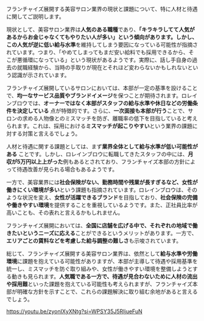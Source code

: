 フランチャイズ展開する美容サロン業界の現状と課題について、特に人材と待遇に関してご説明します。

現状として、美容サロン業界は**人気のある職種**であり、**「キラキラしてて人気があるからお金じゃなくてもやりたい人が多い」**という傾向があります。しかし、この人気が逆に**低い給与水準**を維持してしまう要因になっている可能性が指摘されています。つまり、「やめてしまってもまだ安い給料でも採用できるから、そこが悪循環になっている」という現状があるようです。実際に、話し手自身の過去の就職経験から、当時の手取りが現在とそれほど変わらないかもしれないという認識が示されています。

フランチャイズ展開しているサロンにおいては、本部が一定の基準を設けることで、**均一なサービス品質やブランドイメージ**を保つことが期待されます。ロレインブロウでは、**オーナーではなく本部がスタッフの給与水準や休日などの労働条件を決定している** 点が特徴的です。さらに、**一次面接も本部が行う**ことで、サロンの求める人物像とのミスマッチを防ぎ、離職率の低下を目指していると考えられます。これは、採用における**ミスマッチが起こりやすい**という業界の課題に対する対策と言えるでしょう。

人材と待遇に関する課題としては、まず**業界全体として給与水準が低い可能性がある** ことです。しかし、ロレインブロウに転職してきたスタッフの中には、**月収が5万円以上上がった**例もあるとされており、フランチャイズ本部の方針によって待遇改善が見られる場合もあるようです。

一方で、美容業界には**社会保険がない、勤務時間や残業が長すぎるなど、女性が働きにくい環境が多い**という課題も指摘されています。ロレインブロウは、そのような状況を変え、**女性が活躍できるブランド**を目指しており、**社会保険の完備や働きやすい環境**を提供することを重視しているようです。また、正社員比率が高いことも、その表れと言えるかもしれません。

フランチャイズ展開においては、**全国に店舗を広げる中で、それぞれの地域で働きたいというニーズに応える**ことができるというメリットがあります。一方で、**エリアごとの賃料などを考慮した給与調整の難しさ**も示唆されています。

総じて、フランチャイズ展開する美容サロン業界は、依然として**給与水準や労働環境**に課題を抱えている可能性がありますが、本部が主導して待遇や採用基準を統一し、ミスマッチを防ぐ取り組みや、女性が働きやすい環境を整備しようとする動きも見られます。**人気職である一方で、待遇が見合わないために人材の流出や採用難**といった課題を抱えている可能性も考えられますが、フランチャイズ本部が明確な方針を示すことで、これらの課題解決に取り組む余地があると言えるでしょう。

https://youtu.be/zyonIXyXNtg?si=WPSY35J5RIjueFuN